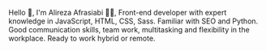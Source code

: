 Hello :wave:, I'm Alireza Afrasiabi :man_technologist:,
Front-end developer with expert knowledge in JavaScript, HTML, CSS, Sass. Familiar with SEO and Python. Good communication skills, team work, multitasking and flexibility in the workplace. Ready to work hybrid or remote.
